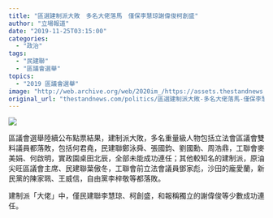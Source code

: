 ```yaml
---
title: "區選建制派大敗　多名大佬落馬　僅保李慧琼謝偉俊柯創盛"
author: "立場報道"
date: "2019-11-25T03:15:00"
categories:
  - "政治"
tags:
  - "民建聯"
  - "區議會選舉"
topics:
  - "2019 區議會選舉"
image: "http://web.archive.org/web/2020im_/https://assets.thestandnews.com/media/photos/yeah-04_97sRb_u0dIBRb.png"
original_url: "thestandnews.com/politics/區選建制派大敗-多名大佬落馬-僅保李慧琼謝偉俊柯創盛"
---
```

![](http://web.archive.org/web/2020im_/https://assets.thestandnews.com/media/photos/yeah-04_97sRb_u0dIBRb.png)

區議會選舉陸續公布點票結果，建制派大敗，多名重量級人物包括立法會區議會雙料議員都落敗，包括何君堯，民建聯鄭泳舜、張國鈞、劉國勳、周浩鼎，工聯會麥美娟、何啟明，實政園桌田北辰，全部未能成功連任；其他較知名的建制派，原油尖旺區議會主席、民建聯葉傲冬，工聯會前立法會議員鄧家彪，沙田的龐愛蘭，新民黨的陳家珮、王威信，自由黨李梓敬等都落敗。

建制派「大佬」中，僅民建聯李慧琼、柯創盛，和報稱獨立的謝偉俊等少數成功連任。